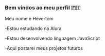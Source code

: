 ### Bem vindos ao meu perfil 🇫🇮

Meu nome e Hevertom

-Estou estudando na Alura

-Estou desenvolvendo linguagem JavaScript

-Aqui postarei meus projetos futuros
